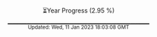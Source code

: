 <p align="center">
⏳Year Progress (2.95 %) <br>
▁▁▁▁▁▁▁▁▁▁▁▁▁▁▁▁▁▁▁▁▁▁▁▁▁▁▁▁▁▁ <br>
<sub>Updated: Wed, 11 Jan 2023 18:03:08 GMT</sub>
</p>

